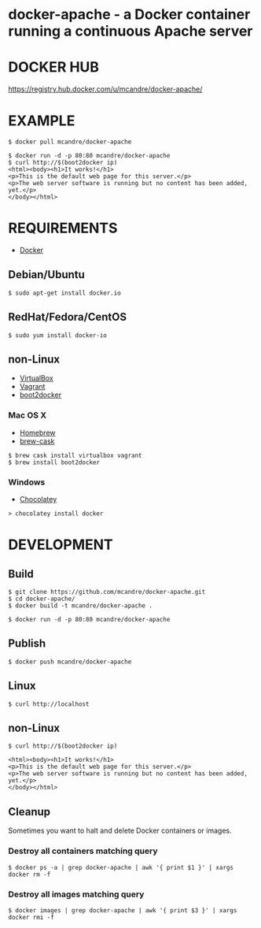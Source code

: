 # docker-apache - a Docker container running a continuous Apache server

# DOCKER HUB

https://registry.hub.docker.com/u/mcandre/docker-apache/

# EXAMPLE

```
$ docker pull mcandre/docker-apache

$ docker run -d -p 80:80 mcandre/docker-apache
$ curl http://$(boot2docker ip)
<html><body><h1>It works!</h1>
<p>This is the default web page for this server.</p>
<p>The web server software is running but no content has been added, yet.</p>
</body></html>
```

# REQUIREMENTS

* [Docker](https://www.docker.com/)

## Debian/Ubuntu

```
$ sudo apt-get install docker.io
```

## RedHat/Fedora/CentOS

```
$ sudo yum install docker-io
```

## non-Linux

* [VirtualBox](https://www.virtualbox.org/)
* [Vagrant](https://www.vagrantup.com/)
* [boot2docker](http://boot2docker.io/)

### Mac OS X

* [Homebrew](http://brew.sh/)
* [brew-cask](http://caskroom.io/)

```
$ brew cask install virtualbox vagrant
$ brew install boot2docker
```

### Windows

* [Chocolatey](https://chocolatey.org/)

```
> chocolatey install docker
```

# DEVELOPMENT

## Build

```
$ git clone https://github.com/mcandre/docker-apache.git
$ cd docker-apache/
$ docker build -t mcandre/docker-apache .

$ docker run -d -p 80:80 mcandre/docker-apache
```

## Publish

```
$ docker push mcandre/docker-apache
```

## Linux

```
$ curl http://localhost
```

## non-Linux

```
$ curl http://$(boot2docker ip)
```

```
<html><body><h1>It works!</h1>
<p>This is the default web page for this server.</p>
<p>The web server software is running but no content has been added, yet.</p>
</body></html>
```

## Cleanup

Sometimes you want to halt and delete Docker containers or images.

### Destroy all containers matching query

```
$ docker ps -a | grep docker-apache | awk '{ print $1 }' | xargs docker rm -f
```

### Destroy all images matching query

```
$ docker images | grep docker-apache | awk '{ print $3 }' | xargs docker rmi -f
```
